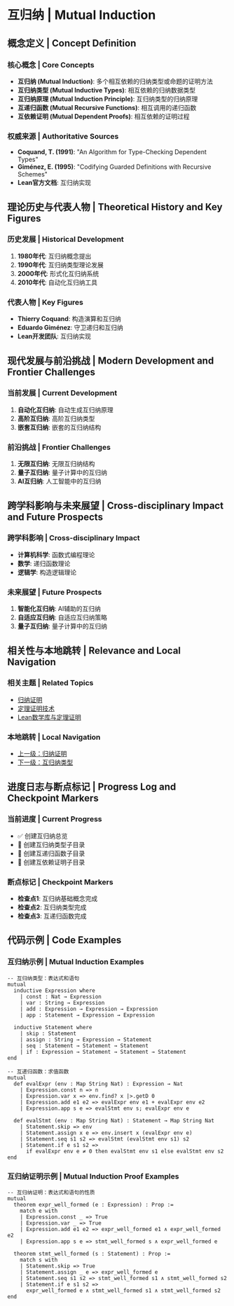 # 互归纳 | Mutual Induction

## 概念定义 | Concept Definition

### 核心概念 | Core Concepts

- **互归纳 (Mutual Induction)**: 多个相互依赖的归纳类型或命题的证明方法
- **互归纳类型 (Mutual Inductive Types)**: 相互依赖的归纳数据类型
- **互归纳原理 (Mutual Induction Principle)**: 互归纳类型的归纳原理
- **互递归函数 (Mutual Recursive Functions)**: 相互调用的递归函数
- **互依赖证明 (Mutual Dependent Proofs)**: 相互依赖的证明过程

### 权威来源 | Authoritative Sources

- **Coquand, T. (1991)**: "An Algorithm for Type-Checking Dependent Types"
- **Giménez, E. (1995)**: "Codifying Guarded Definitions with Recursive Schemes"
- **Lean官方文档**: 互归纳实现

## 理论历史与代表人物 | Theoretical History and Key Figures

### 历史发展 | Historical Development

1. **1980年代**: 互归纳概念提出
2. **1990年代**: 互归纳类型理论发展
3. **2000年代**: 形式化互归纳系统
4. **2010年代**: 自动化互归纳工具

### 代表人物 | Key Figures

- **Thierry Coquand**: 构造演算和互归纳
- **Eduardo Giménez**: 守卫递归和互归纳
- **Lean开发团队**: 互归纳实现

## 现代发展与前沿挑战 | Modern Development and Frontier Challenges

### 当前发展 | Current Development

1. **自动化互归纳**: 自动生成互归纳原理
2. **高阶互归纳**: 高阶互归纳类型
3. **嵌套互归纳**: 嵌套的互归纳结构

### 前沿挑战 | Frontier Challenges

1. **无限互归纳**: 无限互归纳结构
2. **量子互归纳**: 量子计算中的互归纳
3. **AI互归纳**: 人工智能中的互归纳

## 跨学科影响与未来展望 | Cross-disciplinary Impact and Future Prospects

### 跨学科影响 | Cross-disciplinary Impact

- **计算机科学**: 函数式编程理论
- **数学**: 递归函数理论
- **逻辑学**: 构造逻辑理论

### 未来展望 | Future Prospects

1. **智能化互归纳**: AI辅助的互归纳
2. **自适应互归纳**: 自适应互归纳策略
3. **量子互归纳**: 量子计算中的互归纳

## 相关性与本地跳转 | Relevance and Local Navigation

### 相关主题 | Related Topics

- [归纳证明](../01-总览.md)
- [定理证明技术](../../01-总览.md)
- [Lean数学库与定理证明](../../../01-总览.md)

### 本地跳转 | Local Navigation

- [上一级：归纳证明](../01-总览.md)
- [下一级：互归纳类型](02-互归纳类型/01-总览.md)

## 进度日志与断点标记 | Progress Log and Checkpoint Markers

### 当前进度 | Current Progress

- ✅ 创建互归纳总览
- 🔄 创建互归纳类型子目录
- 🔄 创建互递归函数子目录
- 🔄 创建互依赖证明子目录

### 断点标记 | Checkpoint Markers

- **检查点1**: 互归纳基础概念完成
- **检查点2**: 互归纳类型完成
- **检查点3**: 互递归函数完成

## 代码示例 | Code Examples

### 互归纳示例 | Mutual Induction Examples

```lean
-- 互归纳类型：表达式和语句
mutual
  inductive Expression where
    | const : Nat → Expression
    | var : String → Expression
    | add : Expression → Expression → Expression
    | app : Statement → Expression → Expression

  inductive Statement where
    | skip : Statement
    | assign : String → Expression → Statement
    | seq : Statement → Statement → Statement
    | if : Expression → Statement → Statement → Statement
end

-- 互递归函数：求值函数
mutual
  def evalExpr (env : Map String Nat) : Expression → Nat
    | Expression.const n => n
    | Expression.var x => env.find? x |>.getD 0
    | Expression.add e1 e2 => evalExpr env e1 + evalExpr env e2
    | Expression.app s e => evalStmt env s; evalExpr env e

  def evalStmt (env : Map String Nat) : Statement → Map String Nat
    | Statement.skip => env
    | Statement.assign x e => env.insert x (evalExpr env e)
    | Statement.seq s1 s2 => evalStmt (evalStmt env s1) s2
    | Statement.if e s1 s2 => 
      if evalExpr env e ≠ 0 then evalStmt env s1 else evalStmt env s2
end
```

### 互归纳证明示例 | Mutual Induction Proof Examples

```lean
-- 互归纳证明：表达式和语句的性质
mutual
  theorem expr_well_formed (e : Expression) : Prop :=
    match e with
    | Expression.const _ => True
    | Expression.var _ => True
    | Expression.add e1 e2 => expr_well_formed e1 ∧ expr_well_formed e2
    | Expression.app s e => stmt_well_formed s ∧ expr_well_formed e

  theorem stmt_well_formed (s : Statement) : Prop :=
    match s with
    | Statement.skip => True
    | Statement.assign _ e => expr_well_formed e
    | Statement.seq s1 s2 => stmt_well_formed s1 ∧ stmt_well_formed s2
    | Statement.if e s1 s2 => 
      expr_well_formed e ∧ stmt_well_formed s1 ∧ stmt_well_formed s2
end
```
